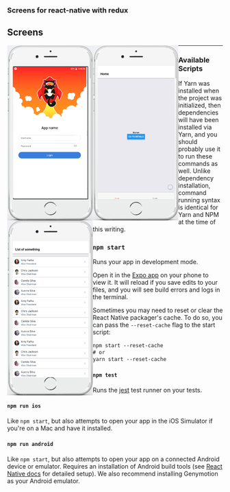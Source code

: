 ### Screens for react-native with redux

## Screens

<p>
  <img align="left" width="200" src="https://github.com/mauriciopazpp/screens-for-react-native/blob/master/app/screenshots/auth-mobile.png">

  <img align="left" width="200" src="https://github.com/mauriciopazpp/screens-for-react-native/blob/master/app/screenshots/tabs-mobile.png">

  <img align="left" width="200" src="https://github.com/mauriciopazpp/screens-for-react-native/blob/master/app/screenshots/list-mobile.png">
</p>

---

### Available Scripts

If Yarn was installed when the project was initialized, then dependencies will have been installed via Yarn, and you should probably use it to run these commands as well. Unlike dependency installation, command running syntax is identical for Yarn and NPM at the time of this writing.

### `npm start`

Runs your app in development mode.

Open it in the [Expo app](https://expo.io) on your phone to view it. It will reload if you save edits to your files, and you will see build errors and logs in the terminal.

Sometimes you may need to reset or clear the React Native packager's cache. To do so, you can pass the `--reset-cache` flag to the start script:

```
npm start --reset-cache
# or
yarn start --reset-cache
```

#### `npm test`

Runs the [jest](https://github.com/facebook/jest) test runner on your tests.

#### `npm run ios`

Like `npm start`, but also attempts to open your app in the iOS Simulator if you're on a Mac and have it installed.

#### `npm run android`

Like `npm start`, but also attempts to open your app on a connected Android device or emulator. Requires an installation of Android build tools (see [React Native docs](https://facebook.github.io/react-native/docs/getting-started.html) for detailed setup). We also recommend installing Genymotion as your Android emulator.

